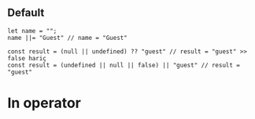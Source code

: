 ## Default

```
let name = "";
name ||= "Guest" // name = "Guest"

const result = (null || undefined) ?? "guest" // result = "guest" >> false hariç
const result = (undefined || null || false) || "guest" // result = "guest"
```
# In operator
```

```